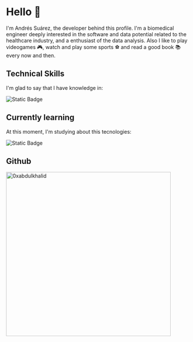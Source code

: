 # Hello 👋

I'm Andrés Suárez, the developer behind this profile. I'm a biomedical engineer deeply interested in the software and data potential related to
the healthcare industry, and a enthusiast of the data analysis. Also I like to play videogames 🎮, watch and play some sports ⚽️ and read
a good book 📚 every now and then.

## Technical Skills

I'm glad to say that I have knowledge in:

![Static Badge](https://img.shields.io/badge/Python-black?style=for-the-badge&logo=python&logoColor=white&color=%23252850)

## Currently learning

At this moment, I'm studying about this tecnologies:

![Static Badge](https://img.shields.io/badge/SQL-purple?style=for-the-badge&logoColor=white&color=black)

## Github

<!---a href="https://github.com/Suarez-Andres/">
  <img src="https://github-readme-stats.vercel.app/api?username=Suarez-Andres&include_all_commits=true&count_private=true&show_icons=true&line_height=20&title_color=7A7ADB&icon_color=2234AE&text_color=D3D3D3&bg_color=0,000000,130F40" width="450"/>
</a--->
<a>
  <img src="https://github-readme-stats.vercel.app/api/top-langs?username=Suarez-Andres&show_icons=true&locale=en&layout=compact&line_height=20&title_color=7A7ADB&icon_color=2234AE&text_color=D3D3D3&bg_color=0,000000,130F40" width="450"  alt="0xabdulkhalid"/>
</a>
<!---
Suarez-Andres/Suarez-Andres is a ✨ special ✨ repository because its `README.md` (this file) appears on your GitHub profile.
You can click the Preview link to take a look at your changes.
--->

